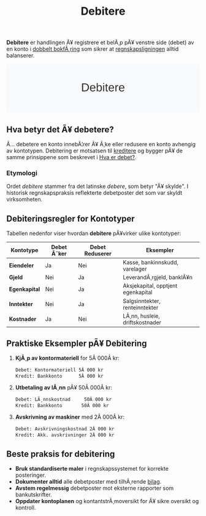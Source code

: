 ﻿---
title: "Debitere"
meta_title: "Debitere"
meta_description: '**Debitere** er handlingen Ã¥ registrere et belÃ¸p pÃ¥ venstre side (debet) av en konto i [dobbelt bokfÃ¸ring](/blogs/regnskap/hva-er-dobbel-bokforing "Hva er D...'
slug: debitere
type: blog
layout: pages/single
---

**Debitere** er handlingen Ã¥ registrere et belÃ¸p pÃ¥ venstre side (debet) av en konto i [dobbelt bokfÃ¸ring](/blogs/regnskap/hva-er-dobbel-bokforing "Hva er Dobbel BokfÃ¸ring? Komplett Guide til Dobbelt BokfÃ¸ringssystem") som sikrer at [regnskapsligningen](/blogs/regnskap/hva-er-regnskap "Hva er Regnskap? En Dybdeanalyse for Norge") alltid balanserer.

![Debitere](debitere-image.svg)

## Hva betyr det Ã¥ debetere?

Ã… debetere en konto innebÃ¦rer Ã¥ Ã¸ke eller redusere en konto avhengig av kontotypen. Debitering er motsatsen til [kreditere](/blogs/regnskap/hva-er-kreditere "Hva er Kreditere? En Komplett Guide til Kreditering i Regnskap og Kontering") og bygger pÃ¥ de samme prinsippene som beskrevet i [Hva er debet?](/blogs/regnskap/hva-er-debet "Hva er Debet i Regnskap? Komplett Guide til Debetposter og BokfÃ¸ring").

### Etymologi

Ordet *debitere* stammer fra det latinske *debere*, som betyr "Ã¥ skylde". I historisk regnskapspraksis reflekterte debetposter det som var skyldt virksomheten.

## Debiteringsregler for Kontotyper

Tabellen nedenfor viser hvordan **debitere** pÃ¥virker ulike kontotyper:

| Kontotype       | Debet Ã˜ker | Debet Reduserer | Eksempler                      |
|-----------------|------------|-----------------|--------------------------------|
| **Eiendeler**   | Ja         | Nei             | Kasse, bankinnskudd, varelager |
| **Gjeld**       | Nei        | Ja              | LeverandÃ¸rgjeld, banklÃ¥n       |
| **Egenkapital** | Nei        | Ja              | Aksjekapital, opptjent egenkapital |
| **Inntekter**   | Nei        | Ja              | Salgsinntekter, renteinntekter |
| **Kostnader**   | Ja         | Nei             | LÃ¸nn, husleie, driftskostnader |

## Praktiske Eksempler pÃ¥ Debitering

1. **KjÃ¸p av kontormateriell** for 5Â 000Â kr:
   ```
   Debet: Kontormateriell 5Â 000 kr
   Kredit: Bankkonto      5Â 000 kr
   ```
2. **Utbetaling av lÃ¸nn** pÃ¥ 50Â 000Â kr:
   ```
   Debet: LÃ¸nnskostnad     50Â 000 kr
   Kredit: Bankkonto       50Â 000 kr
   ```
3. **Avskrivning av maskiner** med 2Â 000Â kr:
   ```
   Debet: Avskrivningskostnad 2Â 000 kr
   Kredit: Akk. avskrivninger 2Â 000 kr
   ```

## Beste praksis for debitering

* **Bruk standardiserte maler** i regnskapssystemet for korrekte posteringer.
* **Dokumenter alltid** alle debetposter med tilhÃ¸rende [bilag](/blogs/regnskap/hva-er-bilag "Hva er Bilag i Regnskap? Komplett Guide til Regnskapsbilag og Dokumentasjon").
* **Avstem regelmessig** debetposter mot eksterne rapporter som bankutskrifter.
* **Oppdater kontoplanen** og kontantstrÃ¸moversikt for Ã¥ sikre oversikt og kontroll.
